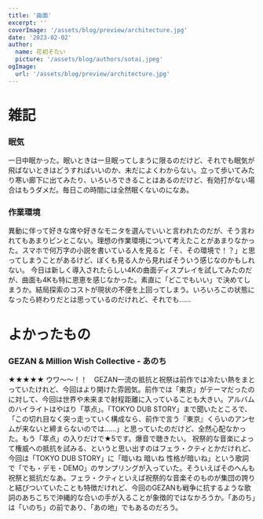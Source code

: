```yaml
---
title: '曲面'
excerpt: ''
coverImage: '/assets/blog/preview/architecture.jpg'
date: '2023-02-02'
author:
  name: 花初そたい
  picture: '/assets/blog/authors/sotai.jpeg'
ogImage:
  url: '/assets/blog/preview/architecture.jpg'
---
```

# 雑記
### 眠気
一日中眠かった。眠いときは一旦眠ってしまうに限るのだけど、それでも眠気が飛ばないときはどうすればいいのか、未だによくわからない。立って歩いてみたり寒い廊下に出てみたり、いろいろできることはあるのだけど、有効打がない場合はもうダメだ。毎日この時間には全然眠くないのになあ。

### 作業環境
異動に伴って好きな席や好きなモニタを選んでいいと言われたのだが、そう言われてもあまりピンとこない。理想の作業環境について考えたことがあまりなかった。スマホで何万字の小説を書いている人を見ると「そ、その環境で！？」と思ってしまうことがあるけど、ぼくも見る人から見ればそういう感じなのかもしれない。
今日は新しく導入されたらしい4Kの曲面ディスプレイを試してみたのだが、曲面も4Kも特に恩恵を感じなかった。素直に「どこでもいい」で決めてしまうか。結局探索のコストが現状の不便を上回ってしまう。いろいろこの状態になったら終わりだとは思っているのだけれど、それでも……

# よかったもの
### GEZAN & Million Wish Collective - あのち
★★★★★
ウワ～～！！　GEZAN一流の抵抗と祝祭は前作では冷たい熱をまとっていたけれど、今回はより開けた雰囲気。前作では「東京」がテーマだったのに対して、今回は世界や未来まで射程距離に入っていることも大きい。アルバムのハイライトはやはり「萃点」。「TOKYO DUB STORY」まで聞いたところで、「この切れ目なく突っ走っていく構成なら、前作で言う『東京』くらいのアンセムが来ないと締まらないのでは……」と思っていたのだけど、全然心配なかった。もう「萃点」の入りだけで★5です。爆音で聴きたい。
祝祭的な音楽によって権威への抵抗を試みる、というと思い出すのはフェラ・クティとかだけれど、今回は「TOKYO DUB STORY」に「暗いね 暗いね 性格が暗いね」という歌詞で「でも・デモ・DEMO」のサンプリングが入っていた。そういえばそのへんも祝祭と抵抗だなあ。フェラ・クティといえば祝祭的な音楽そのものが集団の誇りと結びついていたことも特徴だけれど、今回のGEZANも戦争に抗するような歌詞のあちこちで沖縄的な合いの手が入ることが象徴的ではなかろうか。「あのち」は「いのち」の前であり、「あの地」でもあるのだろう。